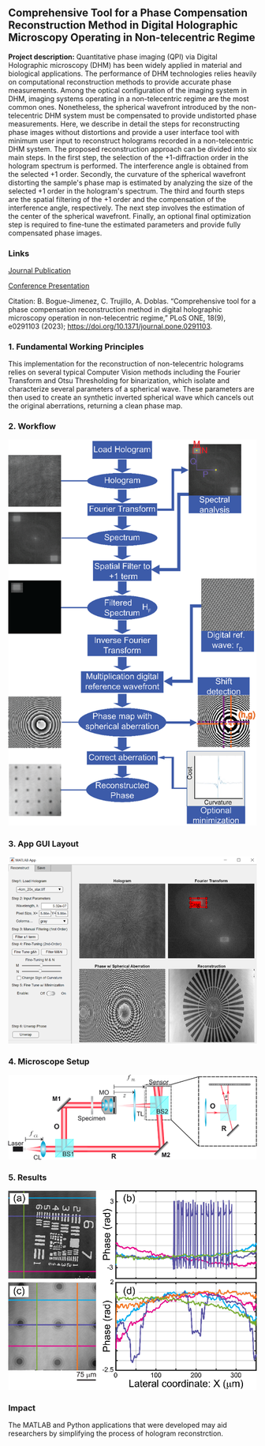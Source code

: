 ## Comprehensive Tool for a Phase Compensation Reconstruction Method in Digital Holographic Microscopy Operating in Non-telecentric Regime

**Project description:** Quantitative phase imaging (QPI) via Digital Holographic microscopy (DHM) has been widely applied in material and biological applications. The performance of DHM technologies relies heavily on computational reconstruction methods to provide accurate phase measurements. Among the optical configuration of the imaging system in DHM, imaging systems operating in a non-telecentric regime are the most common ones. Nonetheless, the spherical wavefront introduced by the non-telecentric DHM system must be compensated to provide undistorted phase measurements. Here, we describe in detail the steps for reconstructing phase images without distortions and provide a user interface tool with minimum user input to reconstruct holograms recorded in a non-telecentric DHM system. The proposed reconstruction approach can be divided into six main steps. In the first step, the selection of the +1-diffraction order in the hologram spectrum is performed. The interference angle is obtained from the selected +1 order. Secondly, the curvature of the spherical wavefront distorting the sample's phase map is estimated by analyzing the size of the selected +1 order in the hologram's spectrum. The third and fourth steps are the spatial filtering of the +1 order and the compensation of the interference angle, respectively. The next step involves the estimation of the center of the spherical wavefront. Finally, an optional final optimization step is required to fine-tune the estimated parameters and provide fully compensated phase images.

### Links

[Journal Publication](/pdf//2023-nonteletool-PLoSONE-FINAL.pdf)

[Conference Presentation](/pdf/SPIE2023-West-DHM-NonTele-Final.pdf)

Citation: B. Bogue-Jimenez, C. Trujillo, A. Doblas. “Comprehensive tool for a phase compensation reconstruction method in digital holographic microscopy operation in non-telecentric regime,” PLoS ONE, 18(9), e0291103 (2023); https://doi.org/10.1371/journal.pone.0291103.

### 1. Fundamental Working Principles

This implementation for the reconstruction of non-telecentric holograms relies on several typical Computer Vision methods including the Fourier Transform and Otsu Thresholding for binarization, which isolate and characterize several parameters of a spherical wave. These parameters are then used to create an synthetic inverted spherical wave which cancels out the original aberrations, returning a clean phase map.   

### 2. Workflow

<img src="images/noteleApp/Picture1.png?raw=true"/>

### 3. App GUI Layout

<img src="images/noteleApp/Picture3.png?raw=true"/>

### 4. Microscope Setup

<img src="images/noteleApp/Picture4.png?raw=true"/>

### 5. Results

<img src="images/noteleApp/Picture6.png?raw=true"/>

### Impact

The MATLAB and Python applications that were developed may aid researchers by simplifying the process of hologram reconstrction. 
